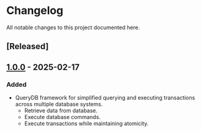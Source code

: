 # Changelog
All notable changes to this project documented here.

## [Released]

## [1.0.0](https://www.nuget.org/packages/QueryDB/1.0.0) - 2025-02-17
### Added
- QueryDB framework for simplified querying and executing transactions across multiple database systems.
    - Retrieve data from database.
    - Execute database commands.
    - Execute transactions while maintaining atomicity.